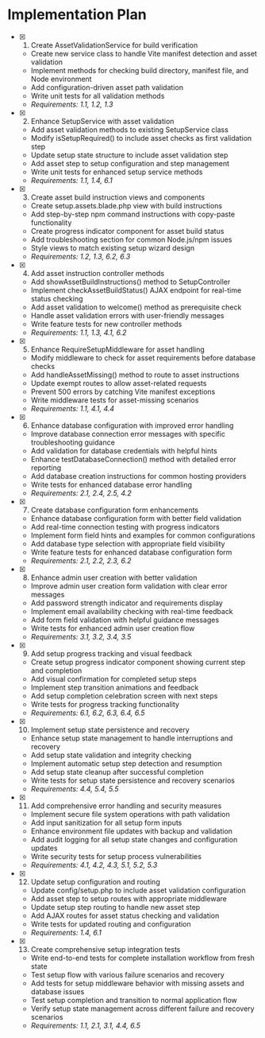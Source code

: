 # Implementation Plan

- [x] 1. Create AssetValidationService for build verification
  - Create new service class to handle Vite manifest detection and asset validation
  - Implement methods for checking build directory, manifest file, and Node environment
  - Add configuration-driven asset path validation
  - Write unit tests for all validation methods
  - _Requirements: 1.1, 1.2, 1.3_

- [x] 2. Enhance SetupService with asset validation
  - Add asset validation methods to existing SetupService class
  - Modify isSetupRequired() to include asset checks as first validation step
  - Update setup state structure to include asset validation step
  - Add asset step to setup configuration and step management
  - Write unit tests for enhanced setup service methods
  - _Requirements: 1.1, 1.4, 6.1_

- [x] 3. Create asset build instruction views and components
  - Create setup.assets.blade.php view with build instructions
  - Add step-by-step npm command instructions with copy-paste functionality
  - Create progress indicator component for asset build status
  - Add troubleshooting section for common Node.js/npm issues
  - Style views to match existing setup wizard design
  - _Requirements: 1.2, 1.3, 6.2, 6.3_

- [x] 4. Add asset instruction controller methods
  - Add showAssetBuildInstructions() method to SetupController
  - Implement checkAssetBuildStatus() AJAX endpoint for real-time status checking
  - Add asset validation to welcome() method as prerequisite check
  - Handle asset validation errors with user-friendly messages
  - Write feature tests for new controller methods
  - _Requirements: 1.1, 1.3, 4.1, 6.2_

- [x] 5. Enhance RequireSetupMiddleware for asset handling
  - Modify middleware to check for asset requirements before database checks
  - Add handleAssetMissing() method to route to asset instructions
  - Update exempt routes to allow asset-related requests
  - Prevent 500 errors by catching Vite manifest exceptions
  - Write middleware tests for asset-missing scenarios
  - _Requirements: 1.1, 4.1, 4.4_

- [x] 6. Enhance database configuration with improved error handling
  - Improve database connection error messages with specific troubleshooting guidance
  - Add validation for database credentials with helpful hints
  - Enhance testDatabaseConnection() method with detailed error reporting
  - Add database creation instructions for common hosting providers
  - Write tests for enhanced database error handling
  - _Requirements: 2.1, 2.4, 2.5, 4.2_

- [x] 7. Create database configuration form enhancements
  - Enhance database configuration form with better field validation
  - Add real-time connection testing with progress indicators
  - Implement form field hints and examples for common configurations
  - Add database type selection with appropriate field visibility
  - Write feature tests for enhanced database configuration form
  - _Requirements: 2.1, 2.2, 2.3, 6.2_

- [x] 8. Enhance admin user creation with better validation
  - Improve admin user creation form validation with clear error messages
  - Add password strength indicator and requirements display
  - Implement email availability checking with real-time feedback
  - Add form field validation with helpful guidance messages
  - Write tests for enhanced admin user creation flow
  - _Requirements: 3.1, 3.2, 3.4, 3.5_

- [x] 9. Add setup progress tracking and visual feedback
  - Create setup progress indicator component showing current step and completion
  - Add visual confirmation for completed setup steps
  - Implement step transition animations and feedback
  - Add setup completion celebration screen with next steps
  - Write tests for progress tracking functionality
  - _Requirements: 6.1, 6.2, 6.3, 6.4, 6.5_

- [x] 10. Implement setup state persistence and recovery
  - Enhance setup state management to handle interruptions and recovery
  - Add setup state validation and integrity checking
  - Implement automatic setup step detection and resumption
  - Add setup state cleanup after successful completion
  - Write tests for setup state persistence and recovery scenarios
  - _Requirements: 4.4, 5.4, 5.5_

- [x] 11. Add comprehensive error handling and security measures
  - Implement secure file system operations with path validation
  - Add input sanitization for all setup form inputs
  - Enhance environment file updates with backup and validation
  - Add audit logging for all setup state changes and configuration updates
  - Write security tests for setup process vulnerabilities
  - _Requirements: 4.1, 4.2, 4.3, 5.1, 5.2, 5.3_

- [x] 12. Update setup configuration and routing
  - Update config/setup.php to include asset validation configuration
  - Add asset step to setup routes with appropriate middleware
  - Update setup step routing to handle new asset step
  - Add AJAX routes for asset status checking and validation
  - Write tests for updated routing and configuration
  - _Requirements: 1.4, 6.1_

- [x] 13. Create comprehensive setup integration tests
  - Write end-to-end tests for complete installation workflow from fresh state
  - Test setup flow with various failure scenarios and recovery
  - Add tests for setup middleware behavior with missing assets and database issues
  - Test setup completion and transition to normal application flow
  - Verify setup state management across different failure and recovery scenarios
  - _Requirements: 1.1, 2.1, 3.1, 4.4, 6.5_
